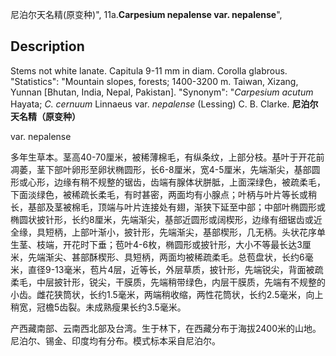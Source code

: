 尼泊尔天名精(原变种)",
11a.**Carpesium nepalense var. nepalense**",

## Description
Stems not white lanate. Capitula 9-11 mm in diam. Corolla glabrous.
  "Statistics": "Mountain slopes, forests; 1400-3200 m. Taiwan, Xizang, Yunnan [Bhutan, India, Nepal, Pakistan].
  "Synonym": "*Carpesium acutum* Hayata; *C. cernuum* Linnaeus var. *nepalense* (Lessing) C. B. Clarke.
**尼泊尔天名精（原变种）**

var. nepalense

多年生草本。茎高40-70厘米，被稀薄棉毛，有纵条纹，上部分枝。基叶于开花前凋萎，茎下部叶卵形至卵状椭圆形，长6-8厘米，宽4-5厘米，先端渐尖，基部圆形或心形，边缘有稍不规整的锯齿，齿端有腺体状胼胝，上面深绿色，被疏柔毛，下面淡绿色，被稀疏长柔毛，有时甚密，两面均有小腺点；叶柄与叶片等长或稍长，基部及茎被棉毛，顶端与叶片连接处有翅，渐狭下延至中部；中部叶椭圆形或椭圆状披针形，长约8厘米，先端渐尖，基部近圆形或阔楔形，边缘有细锯齿或近全缘，具短柄，上部叶渐小，披针形，先端渐尖，基部楔形，几无柄。头状花序单生茎、枝端，开花时下垂；苞叶4-6枚，椭圆形或披针形，大小不等最长达3厘米，先端渐尖、甚部酥楔形、具短柄，两面均被稀疏柔毛。总苞盘状，长约6毫米，直径9-13毫米，苞片4层，近等长，外层草质，披针形，先端锐尖，背面被疏柔毛，中层披针形，锐尖，干膜质，先端稍带绿色，内层干膜质，先端有不规整的小齿。雌花狭筒状，长约1.5毫米，两端稍收缩，两性花筒状，长约2.5毫米，向上稍宽，冠檐5齿裂。未成熟瘦果长约3.5毫米。

产西藏南部、云南西北部及台湾。生于林下，在西藏分布于海拔2400米的山地。尼泊尔、锡金、印度均有分布。模式标本采自尼泊尔。
